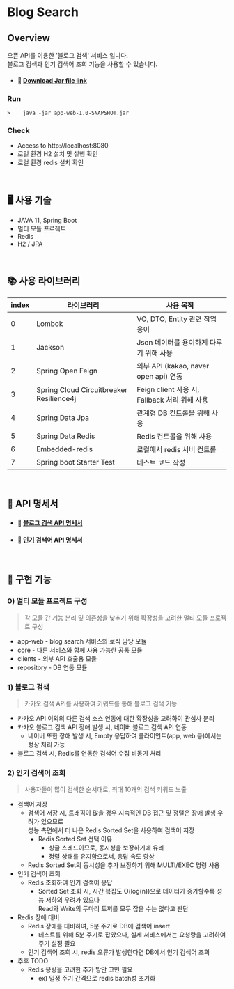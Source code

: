 # Blog Search
## Overview
오픈 API를 이용한 '블로그 검색' 서비스 입니다. <br>
블로그 검색과 인기 검색어 조회 기능을 사용할 수 있습니다. <br>

* #### 🔗  <a href="https://github.com/tmfrl1552/blog-search/blob/main/app-web-1.0-SNAPSHOT.jar" >Download Jar file link</a>

### Run

```
>    java -jar app-web-1.0-SNAPSHOT.jar
```

### Check
- Access to http://localhost:8080
- 로컬 환경 H2 설치 및 실행 확인 
- 로컬 환경 redis 설치 확인

<br>

## 🖥️ 사용 기술 
- JAVA 11, Spring Boot
- 멀티 모듈 프로젝트
- Redis
- H2 / JPA
<br>

## 📚 사용 라이브러리
| index |라이브러리| 사용 목적                             |
|-------|--------------|-----------------------------------|
| 0     | Lombok   | VO, DTO, Entity 관련 작업 용이          |
| 1     | Jackson | Json 데이터를 용이하게 다루기 위해 사용          |
| 2     | Spring Open Feign | 외부 API (kakao, naver open api) 연동 |
| 3     | Spring Cloud Circuitbreaker Resilience4j |Feign client 사용 시, Fallback 처리 위해 사용|
| 4     | Spring Data Jpa |관계형 DB 컨트롤을 위해 사용|
| 5     | Spring Data Redis |Redis 컨트롤을 위해 사용|
| 6     | Embedded-redis |로컬에서 redis 서버 컨트롤|
| 7     | Spring boot Starter Test | 테스트 코드 작성|


<br>

## 📑 API 명세서
* #### 🔗  <a href="https://github.com/tmfrl1552/blog-search/wiki/%EB%B8%94%EB%A1%9C%EA%B7%B8-%EA%B2%80%EC%83%89-API" >블로그 검색 API 명세서</a>
* #### 🔗  <a href="https://github.com/tmfrl1552/blog-search/wiki/%EC%9D%B8%EA%B8%B0-%EA%B2%80%EC%83%89%EC%96%B4-%EC%A1%B0%ED%9A%8C-API" >인기 검색어 API 명세서</a>

<br>

## 📌 구현 기능
### 0) 멀티 모듈 프로젝트 구성
> 각 모듈 간 기능 분리 및 의존성을 낮추기 위해 확장성을 고려한 멀티 모듈 프로젝트 구성
  * app-web - blog search 서비스의 로직 담당 모듈
  * core - 다른 서비스와 함께 사용 가능한 공통 모듈
  * clients - 외부 API 호출용 모듈
  * repository - DB 연동 모듈 

### 1) 블로그 검색
> 카카오 검색 API를 사용하여 키워드를 통해 블로그 검색 기능
* 카카오 API 이외의 다른 검색 소스 연동에 대한 확장성을 고려하여 관심사 분리
* 카카오 블로그 검색 API 장애 발생 시, 네이버 블로그 검색 API 연동
  * 네이버 또한 장애 발생 시, Empty 응답하여 클라이언트(app, web 등)에서는 정상 처리 가능
* 블로그 검색 시, Redis를 연동한 검색어 수집 비동기 처리

### 2) 인기 검색어 조회
> 사용자들이 많이 검색한 순서대로, 최대 10개의 검색 키워드 노출
* 검색어 저장
  * 검색어 저장 시, 트래픽이 많을 경우 지속적인 DB 접근 및 정렬은 장애 발생 우려가 있으므로<br>성능 측면에서 더 나은 Redis Sorted Set을 사용하여 검색어 저장
    * Redis Sorted Set 선택 이유
      * 싱글 스레드이므로, 동시성을 보장하기에 유리
      * 정렬 상태를 유지함으로써, 응답 속도 향상
  * Redis Sorted Set의 동시성을 추가 보장하기 위해 MULTI/EXEC 명령 사용 
* 인기 검색어 조회
  * Redis 조회하여 인기 검색어 응답
    * Sorted Set 조회 시, 시간 복잡도 O(log(n))으로 데이터가 증가할수록 성능 저하의 우려가 있으나<br> Read와 Write의 두마리 토끼를 모두 잡을 수는 없다고 판단
* Redis 장애 대비
  * Redis 장애를 대비하여, 5분 주기로 DB에 검색어 insert
    * 테스트를 위해 5분 주기로 잡았으나, 실제 서비스에서는 요청량을 고려하여 주기 설정 필요
  * 인기 검색어 조회 시, redis 오류가 발생한다면 DB에서 인기 검색어 조회
* 추후 TODO
  * Redis 용량을 고려한 추가 방안 고민 필요
    * ex) 일정 주기 간격으로 redis batch성 초기화   



